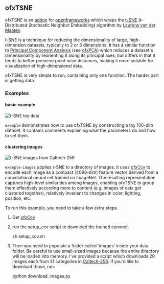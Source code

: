 ## ofxTSNE

ofxTSNE is an [addon](https://www.ofxaddons.com) for [openframeworks](https://www.openframeworks.cc) which wraps the [t-SNE](https://lvdmaaten.github.io/tsne/) (t-Distributed Stochastic Neighbor Embedding) algorithm by [Laurens van der Maaten](https://lvdmaaten.github.io). 

t-SNE is a technique for reducing the dimensionality of large, high-dimension datasets, typically to 2 or 3 dimensions. It has a similar function to [Principal Component Analysis](https://en.wikipedia.org/wiki/Principal_component_analysis) (see [ofxPCA](https://github.com/atduskgreg/ofxPCA)) which reduces a dataset's dimensionality by reorienting it along its principal axes, but differs in that it tends to better preserve point-wise distances, making it more suitable for visualization of high-dimensional data.

ofxTSNE is very simple to run, containing only one function. The harder part is getting data.

### Examples

#### basic example

![t-SNE toy data](http://www.genekogan.com/images/misc/ofxTsne1.jpg)

`example` demonstrates how to use ofxTSNE by constructing a toy 100-dim dataset. It contains comments explaining what the parameters do and how to set them.


#### clustering images

![t-SNE images from Caltech-256](http://www.genekogan.com/images/misc/ofxTsne2.jpg)

`example-images` applies t-SNE to a directory of images. It uses [ofxCcv](https://www.github.com/kylemcdonald/ofxCcv) to encode each image as a compact (4096-dim) feature vector derived from a convolutional neural net trained on ImageNet. The resulting representation captures high-level similarities among images, enabling ofxTSNE to group them effectively according more to content (e.g. images of cats get clustered together), relatively invariant to changes in color, lighting, position, etc. 

To run this example, you need to take a few extra steps.

1) Get [ofxCcv](https://www.github.com/kylemcdonald/ofxCcv)
	
2) run the setup_ccv script to download the trained convnet.

	sh setup_ccv.sh

3) Then you need to populate a folder called 'images' inside your data folder. Be careful to use small-sized images because the entire directory will be loaded into memory. I've provided a script which downloads 20 images each from 31 categories in [Caltech-256](www.vision.caltech.edu/Image_Datasets/Caltech256/images/). If you'd like to download those, run:

	python download_images.py
	
